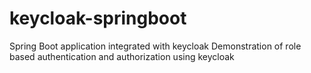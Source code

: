 # keycloak-springboot
Spring Boot application integrated with keycloak 
Demonstration of role based authentication and authorization using keycloak
